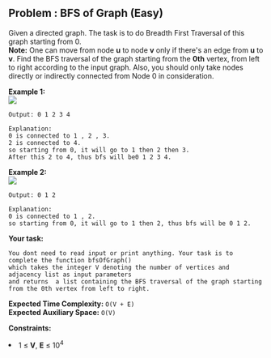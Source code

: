 ## Problem : BFS of Graph (Easy)
Given a directed graph. The task is to do Breadth First Traversal of this graph starting from 0.<br>
**Note:** One can move from node **u** to node **v** only if there's an edge from **u** to **v**. Find the BFS traversal of the graph starting from the **0th** vertex, from left to right according to the input graph. Also, you should only take nodes directly or indirectly connected from Node 0 in consideration.


**Example 1:**<br>
<img src="https://media.geeksforgeeks.org/img-practice/PROD/addEditProblem/700217/Web/Other/e0eb5630-5d6c-493a-9b1e-d16d40f10b01_1685086421.png">

```
Output: 0 1 2 3 4

Explanation: 
0 is connected to 1 , 2 , 3.
2 is connected to 4.
so starting from 0, it will go to 1 then 2 then 3.
After this 2 to 4, thus bfs will be0 1 2 3 4.
```

**Example 2:**<br>
<img src="https://media.geeksforgeeks.org/img-practice/PROD/addEditProblem/700217/Web/Other/001e9e35-da68-4024-b1d3-e34944188a1e_1685086422.png">

```
Output: 0 1 2

Explanation:
0 is connected to 1 , 2.
so starting from 0, it will go to 1 then 2, thus bfs will be 0 1 2. 
```

**Your task:**
```
You dont need to read input or print anything. Your task is to complete the function bfsOfGraph() 
which takes the integer V denoting the number of vertices and adjacency list as input parameters 
and returns  a list containing the BFS traversal of the graph starting from the 0th vertex from left to right.
```

**Expected Time Complexity:** ```O(V + E)```<br>
**Expected Auxiliary Space:** ```O(V)```

**Constraints:**
<li>1 ≤ <b>V</b>, <b>E</b> ≤ 10<sup>4</sup></li>
